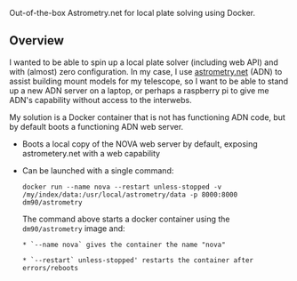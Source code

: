 Out-of-the-box Astrometry.net for local plate solving using Docker.

## Overview

I wanted to be able to spin up a local plate solver (including web API) and with (almost) zero configuration.  In my case, I use [astrometry.net](http://astrometry.net) (ADN) to assist building mount models for my telescope, so I want to be able to stand up a new ADN server on a laptop, or perhaps a raspberry pi to give me ADN's capability without access to the interwebs.

My solution is a Docker container that is not has functioning ADN code, but by default boots a functioning ADN web server.  

* Boots a local copy of the NOVA web server by default, exposing astrometery.net with a web capability
* Can be launched with a single command:

    `docker run --name nova --restart unless-stopped -v /my/index/data:/usr/local/astrometry/data -p 8000:8000 dm90/astrometry`

    The command above starts a docker container using the `dm90/astrometry` image and:

      * `--name nova` gives the container the name "nova"

      * `--restart` unless-stopped' restarts the container after errors/reboots
